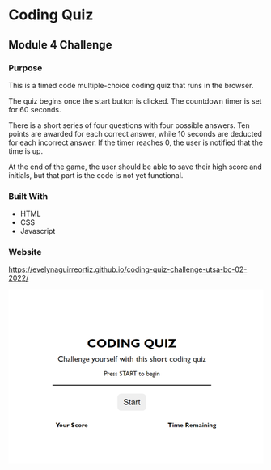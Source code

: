 # Coding Quiz
## Module 4 Challenge

### Purpose

This is a timed code multiple-choice coding quiz that runs in the browser.

The quiz begins once the start button is clicked. The countdown timer is set for 60 seconds.

There is a short series of four questions with four possible answers. Ten points are awarded for each correct answer, while 10 seconds are deducted for each incorrect answer. If the timer reaches 0, the user is notified that the time is up. 

At the end of the game, the user should be able to save their high score and initials, but that part is the code is not yet functional.

### Built With

- HTML
- CSS
- Javascript

### Website

https://evelynaguirreortiz.github.io/coding-quiz-challenge-utsa-bc-02-2022/

![](/assets/images/coding-quiz-screenshot.png)